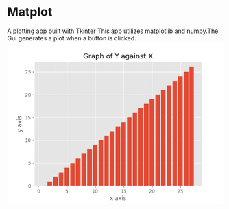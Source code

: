 # Matplot
A plotting app built with Tkinter
This app utilizes matplotlib and numpy.The Gui generates a plot when a button is clicked.
![Alt Text](https://github.com/DTGlov/Matplot/blob/main/Plots/ezgif.com-gif-maker.gif)
